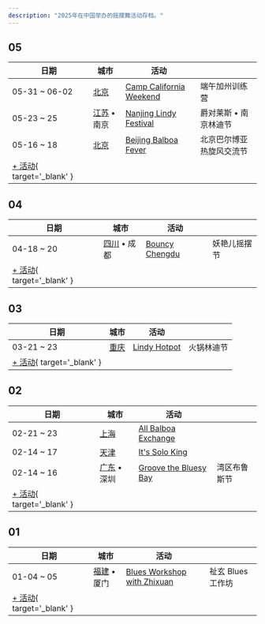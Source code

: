 ```yaml
---
description: "2025年在中国举办的摇摆舞活动存档。"
---
```


## 05

| 日期 | 城市 | 活动 | |
| --- | --- | --- | --- |
| 05-31 ~ 06-02 | [北京](by_city.md#beijing) | [Camp California Weekend](camp-california-weekend-2025.md) | 端午加州训练营 |
| 05-23 ~ 25 | [江苏](by_city.md#jiangsu) • 南京 | [Nanjing Lindy Festival](nanjing-lindy-festival-2025.md) | 爵对莱斯 • 南京林迪节 |
| 05-16 ~ 18 | [北京](by_city.md#beijing) | [Beijing Balboa Fever](beijing-balboa-fever-2025.md) | 北京巴尔博亚热旋风交流节 |
| [+ 活动](https://github.com/swingdance/events/issues/new?assignees=&labels=add+event&projects=&template=02-add_entity.yml&title=%5B2025%2Fcn%5D%20%3CName%3E&region=cn&province=&city=&org_id=&date_starts=2025-05-&date_ends=2025-05-){ target='_blank' }

## 04

| 日期 | 城市 | 活动 | |
| --- | --- | --- | --- |
| 04-18 ~ 20 | [四川](by_city.md#sichuan) • 成都 | [Bouncy Chengdu](bouncy-chengdu-2025.md) | 妖艳儿摇摆节 |
| [+ 活动](https://github.com/swingdance/events/issues/new?assignees=&labels=add+event&projects=&template=02-add_entity.yml&title=%5B2025%2Fcn%5D%20%3CName%3E&region=cn&province=&city=&org_id=&date_starts=2025-04-&date_ends=2025-04-){ target='_blank' }

## 03

| 日期 | 城市 | 活动 | |
| --- | --- | --- | --- |
| 03-21 ~ 23 | [重庆](by_city.md#chongqing) | [Lindy Hotpot](lindy-hotpot-2025.md) | 火锅林迪节 |
| [+ 活动](https://github.com/swingdance/events/issues/new?assignees=&labels=add+event&projects=&template=02-add_entity.yml&title=%5B2025%2Fcn%5D%20%3CName%3E&region=cn&province=&city=&org_id=&date_starts=2025-03-&date_ends=2025-03-){ target='_blank' }

## 02

| 日期 | 城市 | 活动 | |
| --- | --- | --- | --- |
| 02-21 ~ 23 | [上海](by_city.md#shanghai) | [All Balboa Exchange](all-balboa-exchange-2025.md) |  |
| 02-14 ~ 17 | [天津](by_city.md#tianjin) | [It's Solo King](its-solo-king-2025.md) |  |
| 02-14 ~ 16 | [广东](by_city.md#guangdong) • 深圳 | [Groove the Bluesy Bay](groove-the-bluesy-bay-2025.md) | 湾区布鲁斯节 |
| [+ 活动](https://github.com/swingdance/events/issues/new?assignees=&labels=add+event&projects=&template=02-add_entity.yml&title=%5B2025%2Fcn%5D%20%3CName%3E&region=cn&province=&city=&org_id=&date_starts=2025-02-&date_ends=2025-02-){ target='_blank' }

## 01

| 日期 | 城市 | 活动 | |
| --- | --- | --- | --- |
| 01-04 ~ 05 | [福建](by_city.md#fujian) • 厦门 | [Blues Workshop with Zhixuan](blues-workshop-with-zhixuan-2025.md) | 祉玄 Blues 工作坊 |
| [+ 活动](https://github.com/swingdance/events/issues/new?assignees=&labels=add+event&projects=&template=02-add_entity.yml&title=%5B2025%2Fcn%5D%20%3CName%3E&region=cn&province=&city=&org_id=&date_starts=2025-01-&date_ends=2025-01-){ target='_blank' }
